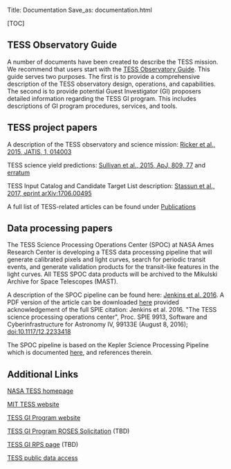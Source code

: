 Title: Documentation
Save_as: documentation.html

[TOC]


## TESS Observatory Guide
A number of documents have been created to describe the TESS mission. We recommend that users start with the [TESS Observatory Guide](docs/TESS_observatory_guide_v1.0.pdf). This guide serves two purposes. The first is to provide a comprehensive description of the TESS observatory design, operations, and capabilities. The second is to provide potential Guest Investigator (GI) proposers detailed information regarding the TESS GI program. This includes descriptions of GI program procedures, services, and tools. 


## TESS project papers

A description of the TESS observatory and science mission: [Ricker et al., 2015, JATIS, 1, 014003](http://adsabs.harvard.edu/abs/2015JATIS...1a4003R)
 
TESS science yield predictions: [Sullivan et al., 2015, ApJ, 809, 77](http://adsabs.harvard.edu/abs/2015ApJ...809...77S) and [erratum](http://adsabs.harvard.edu/abs/2017ApJ...837...99S)
 
TESS Input Catalog and Candidate Target List description: [Stassun et al., 2017, eprint arXiv:1706.00495](http://adsabs.harvard.edu/abs/2017arXiv170600495S)


A full list of TESS-related articles can be found under [Publications](publications.html)


## Data processing papers

The TESS Science Processing Operations Center (SPOC) at NASA Ames Research Center is developing a TESS data processing pipeline that will generate calibrated pixels and light curves, search for periodic transit events, and generate validation products for the transit-like features in the light curves. All TESS SPOC data products will be archived to the Mikulski Archive for Space Telescopes (MAST).

A description of the SPOC pipeline can be found here: [Jenkins et al. 2016](http://adsabs.harvard.edu/abs/2016SPIE.9913E..3EJ). A PDF version of the article can be downloaded [here](docs/jenkinsSPIE2016-copyright.pdf) provided acknowledgement of the full SPIE citation: Jenkins et al. 2016. "The TESS science processing operations center", Proc. SPIE 9913, Software and Cyberinfrastructure for Astronomy IV, 99133E (August 8, 2016); [doi:10.1117/12.2233418](http://dx.doi.org/10.1117/12.2233418) 

The SPOC pipeline is based on the Kepler Science Processing Pipeline which is documented [here](http://adsabs.harvard.edu/abs/2010ApJ...713L..87J), and references therein.





## Additional Links

[NASA TESS homepage](https://tess.gsfc.nasa.gov/)
 
[MIT TESS website](http://tess.mit.edu/)
 
[TESS GI Program website](https://heasarc.gsfc.nasa.gov/docs/tess/)
 
[TESS GI Program ROSES Solicitation](https://nspires.nasaprs.com/external/)   (TBD)
 
[TESS GI RPS page](https://heasarc.gsfc.nasa.gov/ark/tess/)  (TBD)
 
[TESS public data access](https://archive.stsci.edu/tess/)
 








